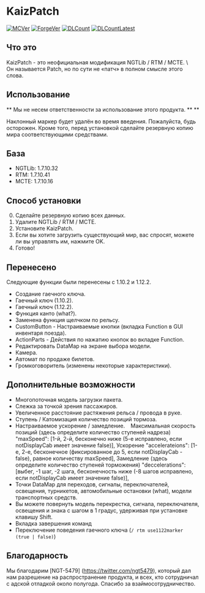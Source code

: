 # KaizPatch

[![MCVer](https://img.shields.io/badge/Minecraft-1.7.10-brightgreen)](https://www.minecraft.net/)
[![ForgeVer](https://img.shields.io/badge/Forge-10.13.4.1614-important)](https://files.minecraftforge.net/maven/net/minecraftforge/forge/index_1.7.10.html)
[![DLCount](https://img.shields.io/github/downloads/Kai-Z-JP/KaizPatchX/total)](https://github.com/Kai-Z-JP/KaizPatchX/releases)
[![DLCountLatest](https://img.shields.io/github/downloads/Kai-Z-JP/KaizPatchX/latest/total)](https://github.com/Kai-Z-JP/KaizPatchX/releases/latest)

## Что это
KaizPatch - это неофициальная модификация NGTLib / RTM / MCTE. \ \
Он называется Patch, но по сути не «патч» в полном смысле этого слова.

## Использование

** Мы не несем ответственности за использование этого продукта. ** **

Наклонный маркер будет удалён во время введения. Пожалуйста, будь осторожен. Кроме того, перед установкой сделайте резервную копию мира соответствующими средствами.

## База

- NGTLib: 1.7.10.32
- RTM: 1.7.10.41
- MCTE: 1.7.10.16

## Способ установки

0. Сделайте резервную копию всех данных.
1. Удалите NGTLib / RTM / MCTE.
2. Установите KaizPatch.
3. Если вы хотите загрузить существующий мир, вас спросят, можете ли вы управлять им, нажмите OK.
4. Готово!

## Перенесено

Следующие функции были перенесены с 1.10.2 и 1.12.2.

- Создание гаечного ключа.
- Гаечный ключ (1.10.2).
- Гаечный ключ (1.12.2).
- Функция канто (what?).
- Заменена функция щелчком по рельсу.
- CustomButton - Настраиваемые кнопки (вкладка Function в GUI инвентаря поезда).
- ActionParts - Действия по нажатию кнопок во вкладке Function.
- Редактировать DataMap на экране выбора модели.
- Камера.
- Автомат по продаже билетов.
- Громкоговоритель (изменены некоторые характеристики).

## Дополнительные возможности
- Многопоточная модель загрузки пакета.
- Слежка за точкой зрения пассажиров.
- Увеличенное расстояние растяжения рельса / провода в руке.
- Ступень / Катомизация количество позиций тормоза.
- Настраиваемое ускорение / замедление.
  `` ``
  Максимальная скорость позиций (здесь определите количество ступеней надреза)
  "maxSpeed": [1-й, 2-й, бесконечно ниже (5-е исправлено, если notDisplayCab имеет значение false)],
  Ускорение
  "accelerateions": [1-е, 2-е, бесконечное (фиксированное до 5, если notDisplayCab - false), равное количеству maxSpeed],
  Замедление (здесь определите количество ступеней торможения)
  "deccelerations": [выбег, -1 шаг, -2 шага, бесконечность ниже (-8 шагов исправлено, если notDisplayCab имеет значение false)],
  `` ``
- Точки DataMap для переходов, сигналы, переключателей, освещения, турникетов, автомобильные остановки (what), модели транспортных средств.
- Вы можете повернуть модель перекрестка, сигнала, переключателя, освещения и знака с шагом в 1 градус, удерживая при установке клавишу Shift.
- Вкладка завершения команд
- Переключение поведения гаечного ключа (`/ rtm use1122marker (true | false)`)

## Благодарность
Мы благодарим [NGT-5479] (https://twitter.com/ngt5479), который дал нам разрешение на распространение продукта, и всех, кто сотрудничал с адской отладкой около полугода. Спасибо за взаймосотрудничество.
